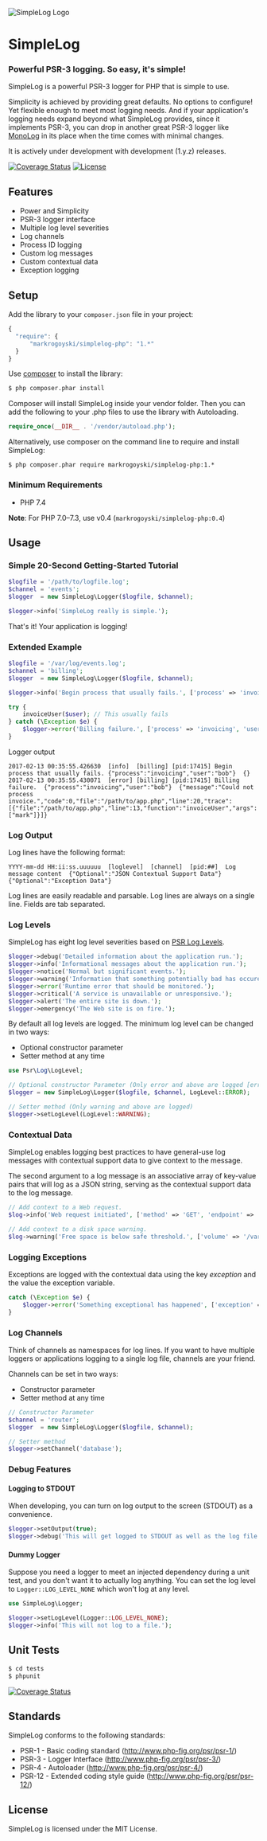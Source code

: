 ![SimpleLog Logo](https://github.com/markrogoyski/simplelog-php/blob/master/docs/image/SimpleLogLogo.png?raw=true)

SimpleLog
=====================

### Powerful PSR-3 logging. So easy, it's simple!

SimpleLog is a powerful PSR-3 logger for PHP that is simple to use.

Simplicity is achieved by providing great defaults. No options to configure! Yet flexible enough to meet most logging needs.
And if your application's logging needs expand beyond what SimpleLog provides, since it implements PSR-3, you can drop in
another great PSR-3 logger like [MonoLog](https://github.com/Seldaek/monolog) in its place when the time comes with minimal changes.

It is actively under development with development (1.y.z) releases.

[![Coverage Status](https://coveralls.io/repos/github/markrogoyski/simplelog-php/badge.svg?branch=master)](https://coveralls.io/github/markrogoyski/simplelog-php?branch=master)
[![License](https://poser.pugx.org/markrogoyski/simplelog-php/license)](https://packagist.org/packages/markrogoyski/simplelog-php)

Features
--------

 * Power and Simplicity
 * PSR-3 logger interface
 * Multiple log level severities
 * Log channels
 * Process ID logging
 * Custom log messages
 * Custom contextual data
 * Exception logging

Setup
-----

 Add the library to your `composer.json` file in your project:

```javascript
{
  "require": {
      "markrogoyski/simplelog-php": "1.*"
  }
}
```

Use [composer](http://getcomposer.org) to install the library:

```bash
$ php composer.phar install
```

Composer will install SimpleLog inside your vendor folder. Then you can add the following to your
.php files to use the library with Autoloading.

```php
require_once(__DIR__ . '/vendor/autoload.php');
```

Alternatively, use composer on the command line to require and install SimpleLog:

```
$ php composer.phar require markrogoyski/simplelog-php:1.*
```

### Minimum Requirements
 * PHP 7.4

**Note**: For PHP 7.0–7.3, use v0.4 (`markrogoyski/simplelog-php:0.4`)

Usage
-----

### Simple 20-Second Getting-Started Tutorial
```php
$logfile = '/path/to/logfile.log';
$channel = 'events';
$logger  = new SimpleLog\Logger($logfile, $channel);

$logger->info('SimpleLog really is simple.');
```

That's it! Your application is logging!

### Extended Example
```php
$logfile = '/var/log/events.log';
$channel = 'billing';
$logger  = new SimpleLog\Logger($logfile, $channel);

$logger->info('Begin process that usually fails.', ['process' => 'invoicing', 'user' => $user]);

try {
    invoiceUser($user); // This usually fails
} catch (\Exception $e) {
    $logger->error('Billing failure.', ['process' => 'invoicing', 'user' => $user, 'exception' => $e]);
}
```

Logger output
```
2017-02-13 00:35:55.426630  [info]  [billing] [pid:17415] Begin process that usually fails. {"process":"invoicing","user":"bob"}  {}
2017-02-13 00:35:55.430071  [error] [billing] [pid:17415] Billing failure.  {"process":"invoicing","user":"bob"}  {"message":"Could not process invoice.","code":0,"file":"/path/to/app.php","line":20,"trace":[{"file":"/path/to/app.php","line":13,"function":"invoiceUser","args":["mark"]}]}
```

### Log Output
Log lines have the following format:
```
YYYY-mm-dd HH:ii:ss.uuuuuu  [loglevel]  [channel]  [pid:##]  Log message content  {"Optional":"JSON Contextual Support Data"}  {"Optional":"Exception Data"}
```

Log lines are easily readable and parsable. Log lines are always on a single line. Fields are tab separated.

### Log Levels

SimpleLog has eight log level severities based on [PSR Log Levels](http://www.php-fig.org/psr/psr-3/#psrlogloglevel).

```php
$logger->debug('Detailed information about the application run.');
$logger->info('Informational messages about the application run.');
$logger->notice('Normal but significant events.');
$logger->warning('Information that something potentially bad has occured.');
$logger->error('Runtime error that should be monitored.');
$logger->critical('A service is unavailable or unresponsive.');
$logger->alert('The entire site is down.');
$logger->emergency('The Web site is on fire.');
```

By default all log levels are logged. The minimum log level can be changed in two ways:
 * Optional constructor parameter
 * Setter method at any time

```php
use Psr\Log\LogLevel;

// Optional constructor Parameter (Only error and above are logged [error, critical, alert, emergency])
$logger = new SimpleLog\Logger($logfile, $channel, LogLevel::ERROR);

// Setter method (Only warning and above are logged)
$logger->setLogLevel(LogLevel::WARNING);
```

### Contextual Data
SimpleLog enables logging best practices to have general-use log messages with contextual support data to give context to the message.

The second argument to a log message is an associative array of key-value pairs that will log as a JSON string, serving as the contextual support data to the log message.

```php
// Add context to a Web request.
$log->info('Web request initiated', ['method' => 'GET', 'endpoint' => 'user/account', 'queryParameters' => 'id=1234']);

// Add context to a disk space warning.
$log->warning('Free space is below safe threshold.', ['volume' => '/var/log', 'availablePercent' => 4]);
```

### Logging Exceptions
Exceptions are logged with the contextual data using the key *exception* and the value the exception variable.

```php
catch (\Exception $e) {
    $logger->error('Something exceptional has happened', ['exception' => $e]);
}
```

### Log Channels
Think of channels as namespaces for log lines. If you want to have multiple loggers or applications logging to a single log file, channels are your friend.

Channels can be set in two ways:
 * Constructor parameter
 * Setter method at any time

```php
// Constructor Parameter
$channel = 'router';
$logger  = new SimpleLog\Logger($logfile, $channel);

// Setter method
$logger->setChannel('database');
```

### Debug Features
#### Logging to STDOUT
When developing, you can turn on log output to the screen (STDOUT) as a convenience.

```php
$logger->setOutput(true);
$logger->debug('This will get logged to STDOUT as well as the log file.');
```

#### Dummy Logger
Suppose you need a logger to meet an injected dependency during a unit test, and you don't want it to actually log anything.
You can set the log level to ```Logger::LOG_LEVEL_NONE``` which won't log at any level.

```php
use SimpleLog\Logger;

$logger->setLogLevel(Logger::LOG_LEVEL_NONE);
$logger->info('This will not log to a file.');
```

Unit Tests
----------

```bash
$ cd tests
$ phpunit
```

[![Coverage Status](https://coveralls.io/repos/github/markrogoyski/simplelog-php/badge.svg?branch=master)](https://coveralls.io/github/markrogoyski/simplelog-php?branch=master)

Standards
---------

SimpleLog conforms to the following standards:

  * PSR-1  - Basic coding standard (http://www.php-fig.org/psr/psr-1/)
  * PSR-3 - Logger Interface (http://www.php-fig.org/psr/psr-3/)
  * PSR-4  - Autoloader (http://www.php-fig.org/psr/psr-4/)
  * PSR-12 - Extended coding style guide (http://www.php-fig.org/psr/psr-12/)

License
-------

SimpleLog is licensed under the MIT License.
